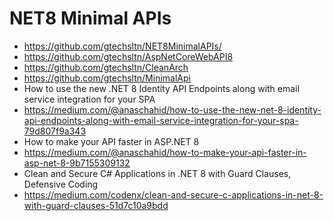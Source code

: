 # NET8 Minimal APIs
+ https://github.com/gtechsltn/NET8MinimalAPIs/
+ https://github.com/gtechsltn/AspNetCoreWebAPI8
+ https://github.com/gtechsltn/CleanArch
+ https://github.com/gtechsltn/MinimalApi
+ How to use the new .NET 8 Identity API Endpoints along with email service integration for your SPA
+ https://medium.com/@anaschahid/how-to-use-the-new-net-8-identity-api-endpoints-along-with-email-service-integration-for-your-spa-79d807f9a343
+ How to make your API faster in ASP.NET 8
+ https://medium.com/@anaschahid/how-to-make-your-api-faster-in-asp-net-8-9b7155309132
+ Clean and Secure C# Applications in .NET 8 with Guard Clauses, Defensive Coding
+ https://medium.com/codenx/clean-and-secure-c-applications-in-net-8-with-guard-clauses-51d7c10a9bdd
